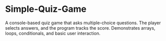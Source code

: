 # Simple-Quiz-Game
A console-based quiz game that asks multiple-choice questions. The player selects answers, and the program tracks the score. Demonstrates arrays, loops, conditionals, and basic user interaction.
